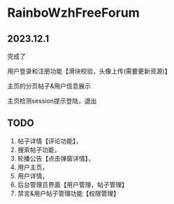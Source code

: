 # RainboWzhFreeForum

## 2023.12.1
完成了

用户登录和注册功能【滑块校验，头像上传(需要更新资源)】

主页的分页帖子&用户信息展示

主页检测session提示登陆，退出

## TODO
1. 帖子详情【评论功能】，
2. 搜索帖子功能，
3. 轮播公告【点击弹窗详情】，
4. 用户主页，
5. 用户详情，
6. 后台管理员界面【用户管理，帖子管理】
7. 禁言&用户帖子管理功能【权限管理】